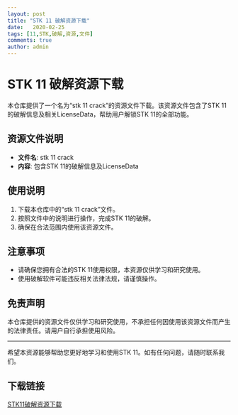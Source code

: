 ```yaml
---
layout: post
title: "STK 11 破解资源下载"
date:   2020-02-25
tags: [11,STK,破解,资源,文件]
comments: true
author: admin
---
```

# STK 11 破解资源下载

本仓库提供了一个名为“stk 11 crack”的资源文件下载。该资源文件包含了STK 11的破解信息及相关LicenseData，帮助用户解锁STK 11的全部功能。

## 资源文件说明

- **文件名**: stk 11 crack
- **内容**: 包含STK 11的破解信息及LicenseData

## 使用说明

1. 下载本仓库中的“stk 11 crack”文件。
2. 按照文件中的说明进行操作，完成STK 11的破解。
3. 确保在合法范围内使用该资源文件。

## 注意事项

- 请确保您拥有合法的STK 11使用权限，本资源仅供学习和研究使用。
- 使用破解软件可能违反相关法律法规，请谨慎操作。

## 免责声明

本仓库提供的资源文件仅供学习和研究使用，不承担任何因使用该资源文件而产生的法律责任。请用户自行承担使用风险。

---

希望本资源能够帮助您更好地学习和使用STK 11。如有任何问题，请随时联系我们。

## 下载链接

[STK11破解资源下载](https://pan.quark.cn/s/68f02e3e00c2)